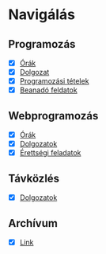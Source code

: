 # Navigálás

## Programozás

- [X] [Órák](https://github.com/Zan1456/2022a/tree/main/Programozas/%C3%93r%C3%A1k)
- [X] [Dolgozat](https://github.com/Zan1456/2022a/tree/main/Programozas/Dolgozat)
- [X] [Programozási tételek](https://github.com/Zan1456/2022a/blob/main/Programozas/Tetelek/T%C3%A9telek.md)
- [X] [Beanadó feldatok](https://github.com/Zan1456/2022a/tree/main/Programozas/Beadando)

## Webprogramozás

- [X] [Órák](https://github.com/Zan1456/2022a/tree/main/WebProg/%C3%93r%C3%A1k)
- [X] [Dolgozatok](https://github.com/Zan1456/2022a/tree/main/WebProg/Dolgozatok)
- [X] [Érettségi feladatok](https://github.com/Zan1456/2022a/tree/main/WebProg/%C3%89retts%C3%A9gi%20feladatok)

## Távközlés

- [X] [Dolgozatok](https://github.com/Zan1456/2022a/tree/main/T%C3%A1vk%C3%B6zl%C3%A9s/Dolgozatok)

## Archívum

- [X] [Link](https://github.com/Zan1456/2022a/tree/9.osztaly/Ach%C3%ADvum#readme)
